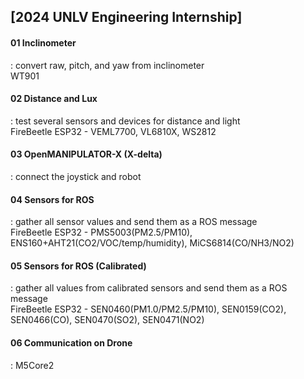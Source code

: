 ## [2024 UNLV Engineering Internship]

#### 01 Inclinometer  
 : convert raw, pitch, and yaw from inclinometer  
   WT901  
 
#### 02 Distance and Lux  
 : test several sensors and devices for distance and light  
   FireBeetle ESP32 - VEML7700, VL6810X, WS2812  
 
#### 03 OpenMANIPULATOR-X (X-delta)  
 : connect the joystick and robot  
 
#### 04 Sensors for ROS  
 : gather all sensor values and send them as a ROS message  
   FireBeetle ESP32 - PMS5003(PM2.5/PM10), ENS160+AHT21(CO2/VOC/temp/humidity), MiCS6814(CO/NH3/NO2)  
 
#### 05 Sensors for ROS (Calibrated)  
 : gather all values from calibrated sensors and send them as a ROS message  
   FireBeetle ESP32 - SEN0460(PM1.0/PM2.5/PM10), SEN0159(CO2), SEN0466(CO), SEN0470(SO2), SEN0471(NO2)  
 
#### 06 Communication on Drone  
  : M5Core2
